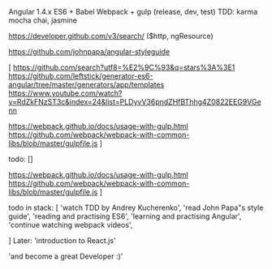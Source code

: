 Angular 1.4.x ES6 + Babel Webpack + gulp (release, dev, test) TDD: karma mocha chai, jasmine

https://developer.github.com/v3/search/ ($http, ngResource)

https://github.com/johnpapa/angular-styleguide

[ https://github.com/search?utf8=%E2%9C%93&q=stars%3A%3E1 https://github.com/leftstick/generator-es6-angular/tree/master/generators/app/templates https://www.youtube.com/watch?v=RdZkFNzST3c&index=24&list=PLDyvV36pndZHfBThhg4Z0822EEG9VGenn

https://webpack.github.io/docs/usage-with-gulp.html https://github.com/webpack/webpack-with-common-libs/blob/master/gulpfile.js ]

todo: []

https://webpack.github.io/docs/usage-with-gulp.html
https://github.com/webpack/webpack-with-common-libs/blob/master/gulpfile.js
]

todo in stack:
[
'watch TDD by Andrey Kucherenko',
'read John Papa"s style guide',
'reading and practising ES6',
'learning and practising Angular',
'continue watching webpack videos',

]
Later:
'introduction to React.js'

'and become a great Developer :)'